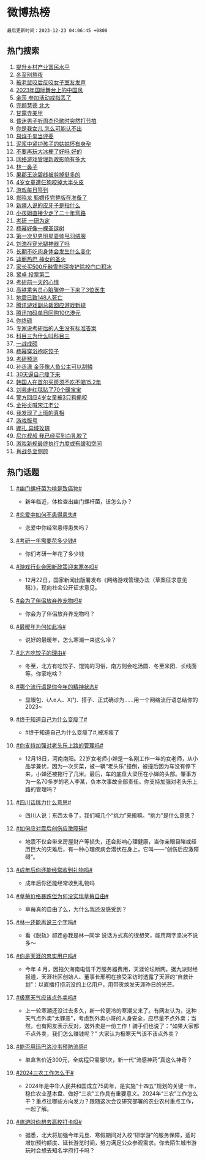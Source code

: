 # 微博热榜

`最后更新时间：2023-12-23 04:06:45 +0800`

## 热门搜索

1. [提升乡村产业富民水平](https://m.weibo.cn/search?containerid=100103type%3D1%26t%3D10%26q%3D%23%E6%8F%90%E5%8D%87%E4%B9%A1%E6%9D%91%E4%BA%A7%E4%B8%9A%E5%AF%8C%E6%B0%91%E6%B0%B4%E5%B9%B3%23&stream_entry_id=51&isnewpage=1&extparam=seat%3D1%26cate%3D10103%26stream_entry_id%3D51%26pos%3D0%26filter_type%3Drealtimehot%26c_type%3D51%26q%3D%2523%25E6%258F%2590%25E5%258D%2587%25E4%25B9%25A1%25E6%259D%2591%25E4%25BA%25A7%25E4%25B8%259A%25E5%25AF%258C%25E6%25B0%2591%25E6%25B0%25B4%25E5%25B9%25B3%2523%26dgr%3D0%26display_time%3D1703275604%26pre_seqid%3D170327560425601554411)
1. [冬至别熬夜](https://m.weibo.cn/search?containerid=100103type%3D1%26t%3D10%26q%3D%E5%86%AC%E8%87%B3%E5%88%AB%E7%86%AC%E5%A4%9C&stream_entry_id=31&isnewpage=1&extparam=seat%3D1%26band_rank%3D1%26flag%3D16%26filter_type%3Drealtimehot%26stream_entry_id%3D31%26c_type%3D31%26dgr%3D0%26cate%3D5001%26lcate%3D5001%26q%3D%25E5%2586%25AC%25E8%2587%25B3%25E5%2588%25AB%25E7%2586%25AC%25E5%25A4%259C%26realpos%3D1%26pos%3D0%26display_time%3D1703275604%26pre_seqid%3D170327560425601554411)
1. [被老鼠咬后反咬女子室友发声](https://m.weibo.cn/search?containerid=100103type%3D1%26t%3D10%26q%3D%23%E8%A2%AB%E8%80%81%E9%BC%A0%E5%92%AC%E5%90%8E%E5%8F%8D%E5%92%AC%E5%A5%B3%E5%AD%90%E5%AE%A4%E5%8F%8B%E5%8F%91%E5%A3%B0%23&stream_entry_id=31&isnewpage=1&extparam=seat%3D1%26band_rank%3D2%26flag%3D2%26filter_type%3Drealtimehot%26stream_entry_id%3D31%26c_type%3D31%26dgr%3D0%26cate%3D5001%26lcate%3D5001%26q%3D%2523%25E8%25A2%25AB%25E8%2580%2581%25E9%25BC%25A0%25E5%2592%25AC%25E5%2590%258E%25E5%258F%258D%25E5%2592%25AC%25E5%25A5%25B3%25E5%25AD%2590%25E5%25AE%25A4%25E5%258F%258B%25E5%258F%2591%25E5%25A3%25B0%2523%26realpos%3D2%26pos%3D1%26display_time%3D1703275604%26pre_seqid%3D170327560425601554411)
1. [2023年国际舞台上的中国风](https://m.weibo.cn/search?containerid=100103type%3D1%26t%3D10%26q%3D%232023%E5%B9%B4%E5%9B%BD%E9%99%85%E8%88%9E%E5%8F%B0%E4%B8%8A%E7%9A%84%E4%B8%AD%E5%9B%BD%E9%A3%8E%23&stream_entry_id=31&isnewpage=1&extparam=seat%3D1%26band_rank%3D3%26flag%3D0%26filter_type%3Drealtimehot%26stream_entry_id%3D31%26c_type%3D31%26dgr%3D0%26cate%3D5001%26lcate%3D5001%26q%3D%25232023%25E5%25B9%25B4%25E5%259B%25BD%25E9%2599%2585%25E8%2588%259E%25E5%258F%25B0%25E4%25B8%258A%25E7%259A%2584%25E4%25B8%25AD%25E5%259B%25BD%25E9%25A3%258E%2523%26realpos%3D3%26pos%3D2%26display_time%3D1703275604%26pre_seqid%3D170327560425601554411)
1. [金莎 参加活动戒指丢了](https://m.weibo.cn/search?containerid=100103type%3D1%26t%3D10%26q%3D%E9%87%91%E8%8E%8E+%E5%8F%82%E5%8A%A0%E6%B4%BB%E5%8A%A8%E6%88%92%E6%8C%87%E4%B8%A2%E4%BA%86&stream_entry_id=31&isnewpage=1&extparam=seat%3D1%26band_rank%3D4%26flag%3D2%26filter_type%3Drealtimehot%26stream_entry_id%3D31%26c_type%3D31%26dgr%3D0%26cate%3D5001%26lcate%3D5001%26q%3D%25E9%2587%2591%25E8%258E%258E%2520%25E5%258F%2582%25E5%258A%25A0%25E6%25B4%25BB%25E5%258A%25A8%25E6%2588%2592%25E6%258C%2587%25E4%25B8%25A2%25E4%25BA%2586%26realpos%3D4%26pos%3D3%26display_time%3D1703275604%26pre_seqid%3D170327560425601554411)
1. [完颜慧德 北大](https://m.weibo.cn/search?containerid=100103type%3D1%26t%3D10%26q%3D%E5%AE%8C%E9%A2%9C%E6%85%A7%E5%BE%B7+%E5%8C%97%E5%A4%A7&stream_entry_id=31&isnewpage=1&extparam=seat%3D1%26band_rank%3D5%26flag%3D2%26filter_type%3Drealtimehot%26stream_entry_id%3D31%26c_type%3D31%26dgr%3D0%26cate%3D5001%26lcate%3D5001%26q%3D%25E5%25AE%258C%25E9%25A2%259C%25E6%2585%25A7%25E5%25BE%25B7%2520%25E5%258C%2597%25E5%25A4%25A7%26realpos%3D5%26pos%3D4%26display_time%3D1703275604%26pre_seqid%3D170327560425601554411)
1. [甘露寺美甲](https://m.weibo.cn/search?containerid=100103type%3D1%26t%3D10%26q%3D%E7%94%98%E9%9C%B2%E5%AF%BA%E7%BE%8E%E7%94%B2&stream_entry_id=31&isnewpage=1&extparam=seat%3D1%26band_rank%3D6%26flag%3D2%26filter_type%3Drealtimehot%26stream_entry_id%3D31%26c_type%3D31%26dgr%3D0%26cate%3D5001%26lcate%3D5001%26q%3D%25E7%2594%2598%25E9%259C%25B2%25E5%25AF%25BA%25E7%25BE%258E%25E7%2594%25B2%26realpos%3D6%26pos%3D5%26display_time%3D1703275604%26pre_seqid%3D170327560425601554411)
1. [昏迷男子听周杰伦歌时突然打节拍](https://m.weibo.cn/search?containerid=100103type%3D1%26t%3D10%26q%3D%23%E6%98%8F%E8%BF%B7%E7%94%B7%E5%AD%90%E5%90%AC%E5%91%A8%E6%9D%B0%E4%BC%A6%E6%AD%8C%E6%97%B6%E7%AA%81%E7%84%B6%E6%89%93%E8%8A%82%E6%8B%8D%23&stream_entry_id=31&isnewpage=1&extparam=seat%3D1%26band_rank%3D7%26flag%3D32768%26filter_type%3Drealtimehot%26stream_entry_id%3D31%26c_type%3D31%26dgr%3D0%26cate%3D5001%26lcate%3D5001%26q%3D%2523%25E6%2598%258F%25E8%25BF%25B7%25E7%2594%25B7%25E5%25AD%2590%25E5%2590%25AC%25E5%2591%25A8%25E6%259D%25B0%25E4%25BC%25A6%25E6%25AD%258C%25E6%2597%25B6%25E7%25AA%2581%25E7%2584%25B6%25E6%2589%2593%25E8%258A%2582%25E6%258B%258D%2523%26realpos%3D7%26pos%3D6%26display_time%3D1703275604%26pre_seqid%3D170327560425601554411)
1. [你是我女儿 怎么可能认不出](https://m.weibo.cn/search?containerid=100103type%3D1%26t%3D10%26q%3D%E4%BD%A0%E6%98%AF%E6%88%91%E5%A5%B3%E5%84%BF+%E6%80%8E%E4%B9%88%E5%8F%AF%E8%83%BD%E8%AE%A4%E4%B8%8D%E5%87%BA&stream_entry_id=31&isnewpage=1&extparam=seat%3D1%26band_rank%3D8%26flag%3D2%26filter_type%3Drealtimehot%26stream_entry_id%3D31%26c_type%3D31%26dgr%3D0%26cate%3D5001%26lcate%3D5001%26q%3D%25E4%25BD%25A0%25E6%2598%25AF%25E6%2588%2591%25E5%25A5%25B3%25E5%2584%25BF%2520%25E6%2580%258E%25E4%25B9%2588%25E5%258F%25AF%25E8%2583%25BD%25E8%25AE%25A4%25E4%25B8%258D%25E5%2587%25BA%26realpos%3D8%26pos%3D7%26display_time%3D1703275604%26pre_seqid%3D170327560425601554411)
1. [易烊千玺当评委](https://m.weibo.cn/search?containerid=100103type%3D1%26t%3D10%26q%3D%E6%98%93%E7%83%8A%E5%8D%83%E7%8E%BA%E5%BD%93%E8%AF%84%E5%A7%94&stream_entry_id=31&isnewpage=1&extparam=seat%3D1%26band_rank%3D9%26flag%3D16%26filter_type%3Drealtimehot%26stream_entry_id%3D31%26c_type%3D31%26dgr%3D0%26cate%3D5001%26lcate%3D5001%26q%3D%25E6%2598%2593%25E7%2583%258A%25E5%258D%2583%25E7%258E%25BA%25E5%25BD%2593%25E8%25AF%2584%25E5%25A7%2594%26realpos%3D9%26pos%3D8%26display_time%3D1703275604%26pre_seqid%3D170327560425601554411)
1. [泥浆中紧护孩子的姑姑怀有身孕](https://m.weibo.cn/search?containerid=100103type%3D1%26t%3D10%26q%3D%23%E6%B3%A5%E6%B5%86%E4%B8%AD%E7%B4%A7%E6%8A%A4%E5%AD%A9%E5%AD%90%E7%9A%84%E5%A7%91%E5%A7%91%E6%80%80%E6%9C%89%E8%BA%AB%E5%AD%95%23&stream_entry_id=31&isnewpage=1&extparam=seat%3D1%26band_rank%3D10%26flag%3D0%26filter_type%3Drealtimehot%26stream_entry_id%3D31%26c_type%3D31%26dgr%3D0%26cate%3D5001%26lcate%3D5001%26q%3D%2523%25E6%25B3%25A5%25E6%25B5%2586%25E4%25B8%25AD%25E7%25B4%25A7%25E6%258A%25A4%25E5%25AD%25A9%25E5%25AD%2590%25E7%259A%2584%25E5%25A7%2591%25E5%25A7%2591%25E6%2580%2580%25E6%259C%2589%25E8%25BA%25AB%25E5%25AD%2595%2523%26realpos%3D10%26pos%3D9%26display_time%3D1703275604%26pre_seqid%3D170327560425601554411)
1. [不要再玩大冰梗了好吗 好的](https://m.weibo.cn/search?containerid=100103type%3D1%26t%3D10%26q%3D%E4%B8%8D%E8%A6%81%E5%86%8D%E7%8E%A9%E5%A4%A7%E5%86%B0%E6%A2%97%E4%BA%86%E5%A5%BD%E5%90%97+%E5%A5%BD%E7%9A%84&stream_entry_id=31&isnewpage=1&extparam=seat%3D1%26band_rank%3D11%26flag%3D2%26filter_type%3Drealtimehot%26stream_entry_id%3D31%26c_type%3D31%26dgr%3D0%26cate%3D5001%26lcate%3D5001%26q%3D%25E4%25B8%258D%25E8%25A6%2581%25E5%2586%258D%25E7%258E%25A9%25E5%25A4%25A7%25E5%2586%25B0%25E6%25A2%2597%25E4%25BA%2586%25E5%25A5%25BD%25E5%2590%2597%2520%25E5%25A5%25BD%25E7%259A%2584%26realpos%3D11%26pos%3D10%26display_time%3D1703275604%26pre_seqid%3D170327560425601554411)
1. [网络游戏管理新政影响有多大](https://m.weibo.cn/search?containerid=100103type%3D1%26t%3D10%26q%3D%23%E7%BD%91%E7%BB%9C%E6%B8%B8%E6%88%8F%E7%AE%A1%E7%90%86%E6%96%B0%E6%94%BF%E5%BD%B1%E5%93%8D%E6%9C%89%E5%A4%9A%E5%A4%A7%23&stream_entry_id=31&isnewpage=1&extparam=seat%3D1%26band_rank%3D12%26flag%3D0%26filter_type%3Drealtimehot%26stream_entry_id%3D31%26c_type%3D31%26dgr%3D0%26cate%3D5001%26lcate%3D5001%26q%3D%2523%25E7%25BD%2591%25E7%25BB%259C%25E6%25B8%25B8%25E6%2588%258F%25E7%25AE%25A1%25E7%2590%2586%25E6%2596%25B0%25E6%2594%25BF%25E5%25BD%25B1%25E5%2593%258D%25E6%259C%2589%25E5%25A4%259A%25E5%25A4%25A7%2523%26realpos%3D12%26pos%3D11%26display_time%3D1703275604%26pre_seqid%3D170327560425601554411)
1. [林一鼻子](https://m.weibo.cn/search?containerid=100103type%3D1%26t%3D10%26q%3D%E6%9E%97%E4%B8%80%E9%BC%BB%E5%AD%90&stream_entry_id=31&isnewpage=1&extparam=seat%3D1%26band_rank%3D13%26flag%3D2%26filter_type%3Drealtimehot%26stream_entry_id%3D31%26c_type%3D31%26dgr%3D0%26cate%3D5001%26lcate%3D5001%26q%3D%25E6%259E%2597%25E4%25B8%2580%25E9%25BC%25BB%25E5%25AD%2590%26realpos%3D13%26pos%3D12%26display_time%3D1703275604%26pre_seqid%3D170327560425601554411)
1. [果郡王浣碧线被剪掉挺多的](https://m.weibo.cn/search?containerid=100103type%3D1%26t%3D10%26q%3D%E6%9E%9C%E9%83%A1%E7%8E%8B%E6%B5%A3%E7%A2%A7%E7%BA%BF%E8%A2%AB%E5%89%AA%E6%8E%89%E6%8C%BA%E5%A4%9A%E7%9A%84&stream_entry_id=31&isnewpage=1&extparam=seat%3D1%26band_rank%3D14%26flag%3D2%26filter_type%3Drealtimehot%26stream_entry_id%3D31%26c_type%3D31%26dgr%3D0%26cate%3D5001%26lcate%3D5001%26q%3D%25E6%259E%259C%25E9%2583%25A1%25E7%258E%258B%25E6%25B5%25A3%25E7%25A2%25A7%25E7%25BA%25BF%25E8%25A2%25AB%25E5%2589%25AA%25E6%258E%2589%25E6%258C%25BA%25E5%25A4%259A%25E7%259A%2584%26realpos%3D14%26pos%3D13%26display_time%3D1703275604%26pre_seqid%3D170327560425601554411)
1. [4岁女童遭仨狗咬掉大半头皮](https://m.weibo.cn/search?containerid=100103type%3D1%26t%3D10%26q%3D%234%E5%B2%81%E5%A5%B3%E7%AB%A5%E9%81%AD%E4%BB%A8%E7%8B%97%E5%92%AC%E6%8E%89%E5%A4%A7%E5%8D%8A%E5%A4%B4%E7%9A%AE%23&stream_entry_id=31&isnewpage=1&extparam=seat%3D1%26band_rank%3D15%26flag%3D0%26filter_type%3Drealtimehot%26stream_entry_id%3D31%26c_type%3D31%26dgr%3D0%26cate%3D5001%26lcate%3D5001%26q%3D%25234%25E5%25B2%2581%25E5%25A5%25B3%25E7%25AB%25A5%25E9%2581%25AD%25E4%25BB%25A8%25E7%258B%2597%25E5%2592%25AC%25E6%258E%2589%25E5%25A4%25A7%25E5%258D%258A%25E5%25A4%25B4%25E7%259A%25AE%2523%26realpos%3D15%26pos%3D14%26display_time%3D1703275604%26pre_seqid%3D170327560425601554411)
1. [游戏每日签到](https://m.weibo.cn/search?containerid=100103type%3D1%26t%3D10%26q%3D%E6%B8%B8%E6%88%8F%E6%AF%8F%E6%97%A5%E7%AD%BE%E5%88%B0&stream_entry_id=31&isnewpage=1&extparam=seat%3D1%26band_rank%3D16%26flag%3D1%26filter_type%3Drealtimehot%26stream_entry_id%3D31%26c_type%3D31%26dgr%3D0%26cate%3D5001%26lcate%3D5001%26q%3D%25E6%25B8%25B8%25E6%2588%258F%25E6%25AF%258F%25E6%2597%25A5%25E7%25AD%25BE%25E5%2588%25B0%26realpos%3D16%26pos%3D15%26display_time%3D1703275604%26pre_seqid%3D170327560425601554411)
1. [郑晓龙 甄嬛传完整版在准备了](https://m.weibo.cn/search?containerid=100103type%3D1%26t%3D10%26q%3D%E9%83%91%E6%99%93%E9%BE%99+%E7%94%84%E5%AC%9B%E4%BC%A0%E5%AE%8C%E6%95%B4%E7%89%88%E5%9C%A8%E5%87%86%E5%A4%87%E4%BA%86&stream_entry_id=31&isnewpage=1&extparam=seat%3D1%26band_rank%3D17%26flag%3D0%26filter_type%3Drealtimehot%26stream_entry_id%3D31%26c_type%3D31%26dgr%3D0%26cate%3D5001%26lcate%3D5001%26q%3D%25E9%2583%2591%25E6%2599%2593%25E9%25BE%2599%2520%25E7%2594%2584%25E5%25AC%259B%25E4%25BC%25A0%25E5%25AE%258C%25E6%2595%25B4%25E7%2589%2588%25E5%259C%25A8%25E5%2587%2586%25E5%25A4%2587%25E4%25BA%2586%26realpos%3D17%26pos%3D16%26display_time%3D1703275604%26pre_seqid%3D170327560425601554411)
1. [新疆人说的皮牙子是指什么](https://m.weibo.cn/search?containerid=100103type%3D1%26t%3D10%26q%3D%23%E6%96%B0%E7%96%86%E4%BA%BA%E8%AF%B4%E7%9A%84%E7%9A%AE%E7%89%99%E5%AD%90%E6%98%AF%E6%8C%87%E4%BB%80%E4%B9%88%23&stream_entry_id=31&isnewpage=1&extparam=seat%3D1%26band_rank%3D18%26flag%3D2%26filter_type%3Drealtimehot%26stream_entry_id%3D31%26c_type%3D31%26dgr%3D0%26cate%3D5001%26lcate%3D5001%26q%3D%2523%25E6%2596%25B0%25E7%2596%2586%25E4%25BA%25BA%25E8%25AF%25B4%25E7%259A%2584%25E7%259A%25AE%25E7%2589%2599%25E5%25AD%2590%25E6%2598%25AF%25E6%258C%2587%25E4%25BB%2580%25E4%25B9%2588%2523%26realpos%3D18%26pos%3D17%26display_time%3D1703275604%26pre_seqid%3D170327560425601554411)
1. [小孩姐直接少走了二十年弯路](https://m.weibo.cn/search?containerid=100103type%3D1%26t%3D10%26q%3D%E5%B0%8F%E5%AD%A9%E5%A7%90%E7%9B%B4%E6%8E%A5%E5%B0%91%E8%B5%B0%E4%BA%86%E4%BA%8C%E5%8D%81%E5%B9%B4%E5%BC%AF%E8%B7%AF&stream_entry_id=31&isnewpage=1&extparam=seat%3D1%26band_rank%3D19%26flag%3D2%26filter_type%3Drealtimehot%26stream_entry_id%3D31%26c_type%3D31%26dgr%3D0%26cate%3D5001%26lcate%3D5001%26q%3D%25E5%25B0%258F%25E5%25AD%25A9%25E5%25A7%2590%25E7%259B%25B4%25E6%258E%25A5%25E5%25B0%2591%25E8%25B5%25B0%25E4%25BA%2586%25E4%25BA%258C%25E5%258D%2581%25E5%25B9%25B4%25E5%25BC%25AF%25E8%25B7%25AF%26realpos%3D19%26pos%3D18%26display_time%3D1703275604%26pre_seqid%3D170327560425601554411)
1. [考研 一研为定](https://m.weibo.cn/search?containerid=100103type%3D1%26t%3D10%26q%3D%E8%80%83%E7%A0%94+%E4%B8%80%E7%A0%94%E4%B8%BA%E5%AE%9A&stream_entry_id=31&isnewpage=1&extparam=seat%3D1%26band_rank%3D20%26flag%3D0%26filter_type%3Drealtimehot%26stream_entry_id%3D31%26c_type%3D31%26dgr%3D0%26cate%3D5001%26lcate%3D5001%26q%3D%25E8%2580%2583%25E7%25A0%2594%2520%25E4%25B8%2580%25E7%25A0%2594%25E4%25B8%25BA%25E5%25AE%259A%26realpos%3D20%26pos%3D19%26display_time%3D1703275604%26pre_seqid%3D170327560425601554411)
1. [杨幂好像一棵圣诞树](https://m.weibo.cn/search?containerid=100103type%3D1%26t%3D10%26q%3D%E6%9D%A8%E5%B9%82%E5%A5%BD%E5%83%8F%E4%B8%80%E6%A3%B5%E5%9C%A3%E8%AF%9E%E6%A0%91&stream_entry_id=31&isnewpage=1&extparam=seat%3D1%26band_rank%3D21%26flag%3D2%26filter_type%3Drealtimehot%26stream_entry_id%3D31%26c_type%3D31%26dgr%3D0%26cate%3D5001%26lcate%3D5001%26q%3D%25E6%259D%25A8%25E5%25B9%2582%25E5%25A5%25BD%25E5%2583%258F%25E4%25B8%2580%25E6%25A3%25B5%25E5%259C%25A3%25E8%25AF%259E%25E6%25A0%2591%26realpos%3D21%26pos%3D20%26display_time%3D1703275604%26pre_seqid%3D170327560425601554411)
1. [第一次见男明星耍帅甩羽绒服](https://m.weibo.cn/search?containerid=100103type%3D1%26t%3D10%26q%3D%E7%AC%AC%E4%B8%80%E6%AC%A1%E8%A7%81%E7%94%B7%E6%98%8E%E6%98%9F%E8%80%8D%E5%B8%85%E7%94%A9%E7%BE%BD%E7%BB%92%E6%9C%8D&stream_entry_id=31&isnewpage=1&extparam=seat%3D1%26band_rank%3D22%26flag%3D2%26filter_type%3Drealtimehot%26stream_entry_id%3D31%26c_type%3D31%26dgr%3D0%26cate%3D5001%26lcate%3D5001%26q%3D%25E7%25AC%25AC%25E4%25B8%2580%25E6%25AC%25A1%25E8%25A7%2581%25E7%2594%25B7%25E6%2598%258E%25E6%2598%259F%25E8%2580%258D%25E5%25B8%2585%25E7%2594%25A9%25E7%25BE%25BD%25E7%25BB%2592%25E6%259C%258D%26realpos%3D22%26pos%3D21%26display_time%3D1703275604%26pre_seqid%3D170327560425601554411)
1. [刘浩存穿光腿神器了吗](https://m.weibo.cn/search?containerid=100103type%3D1%26t%3D10%26q%3D%E5%88%98%E6%B5%A9%E5%AD%98%E7%A9%BF%E5%85%89%E8%85%BF%E7%A5%9E%E5%99%A8%E4%BA%86%E5%90%97&stream_entry_id=31&isnewpage=1&extparam=seat%3D1%26band_rank%3D23%26flag%3D2%26filter_type%3Drealtimehot%26stream_entry_id%3D31%26c_type%3D31%26dgr%3D0%26cate%3D5001%26lcate%3D5001%26q%3D%25E5%2588%2598%25E6%25B5%25A9%25E5%25AD%2598%25E7%25A9%25BF%25E5%2585%2589%25E8%2585%25BF%25E7%25A5%259E%25E5%2599%25A8%25E4%25BA%2586%25E5%2590%2597%26realpos%3D23%26pos%3D22%26display_time%3D1703275604%26pre_seqid%3D170327560425601554411)
1. [长期不吃肉身体会发生什么变化](https://m.weibo.cn/search?containerid=100103type%3D1%26t%3D10%26q%3D%23%E9%95%BF%E6%9C%9F%E4%B8%8D%E5%90%83%E8%82%89%E8%BA%AB%E4%BD%93%E4%BC%9A%E5%8F%91%E7%94%9F%E4%BB%80%E4%B9%88%E5%8F%98%E5%8C%96%23&stream_entry_id=31&isnewpage=1&extparam=seat%3D1%26band_rank%3D24%26flag%3D0%26filter_type%3Drealtimehot%26stream_entry_id%3D31%26c_type%3D31%26dgr%3D0%26cate%3D5001%26lcate%3D5001%26q%3D%2523%25E9%2595%25BF%25E6%259C%259F%25E4%25B8%258D%25E5%2590%2583%25E8%2582%2589%25E8%25BA%25AB%25E4%25BD%2593%25E4%25BC%259A%25E5%258F%2591%25E7%2594%259F%25E4%25BB%2580%25E4%25B9%2588%25E5%258F%2598%25E5%258C%2596%2523%26realpos%3D24%26pos%3D23%26display_time%3D1703275604%26pre_seqid%3D170327560425601554411)
1. [迪丽热巴 神女的圣火](https://m.weibo.cn/search?containerid=100103type%3D1%26t%3D10%26q%3D%E8%BF%AA%E4%B8%BD%E7%83%AD%E5%B7%B4+%E7%A5%9E%E5%A5%B3%E7%9A%84%E5%9C%A3%E7%81%AB&stream_entry_id=31&isnewpage=1&extparam=seat%3D1%26band_rank%3D25%26flag%3D0%26filter_type%3Drealtimehot%26stream_entry_id%3D31%26c_type%3D31%26dgr%3D0%26cate%3D5001%26lcate%3D5001%26q%3D%25E8%25BF%25AA%25E4%25B8%25BD%25E7%2583%25AD%25E5%25B7%25B4%2520%25E7%25A5%259E%25E5%25A5%25B3%25E7%259A%2584%25E5%259C%25A3%25E7%2581%25AB%26realpos%3D25%26pos%3D24%26display_time%3D1703275604%26pre_seqid%3D170327560425601554411)
1. [家长买500斤融雪剂深夜铲除校门口积冰](https://m.weibo.cn/search?containerid=100103type%3D1%26t%3D10%26q%3D%23%E5%AE%B6%E9%95%BF%E4%B9%B0500%E6%96%A4%E8%9E%8D%E9%9B%AA%E5%89%82%E6%B7%B1%E5%A4%9C%E9%93%B2%E9%99%A4%E6%A0%A1%E9%97%A8%E5%8F%A3%E7%A7%AF%E5%86%B0%23&stream_entry_id=31&isnewpage=1&extparam=seat%3D1%26band_rank%3D26%26flag%3D32768%26filter_type%3Drealtimehot%26stream_entry_id%3D31%26c_type%3D31%26dgr%3D0%26cate%3D5001%26lcate%3D5001%26q%3D%2523%25E5%25AE%25B6%25E9%2595%25BF%25E4%25B9%25B0500%25E6%2596%25A4%25E8%259E%258D%25E9%259B%25AA%25E5%2589%2582%25E6%25B7%25B1%25E5%25A4%259C%25E9%2593%25B2%25E9%2599%25A4%25E6%25A0%25A1%25E9%2597%25A8%25E5%258F%25A3%25E7%25A7%25AF%25E5%2586%25B0%2523%26realpos%3D26%26pos%3D25%26display_time%3D1703275604%26pre_seqid%3D170327560425601554411)
1. [鹭卓 投票第二](https://m.weibo.cn/search?containerid=100103type%3D1%26t%3D10%26q%3D%E9%B9%AD%E5%8D%93+%E6%8A%95%E7%A5%A8%E7%AC%AC%E4%BA%8C&stream_entry_id=31&isnewpage=1&extparam=seat%3D1%26band_rank%3D27%26flag%3D0%26filter_type%3Drealtimehot%26stream_entry_id%3D31%26c_type%3D31%26dgr%3D0%26cate%3D5001%26lcate%3D5001%26q%3D%25E9%25B9%25AD%25E5%258D%2593%2520%25E6%258A%2595%25E7%25A5%25A8%25E7%25AC%25AC%25E4%25BA%258C%26realpos%3D27%26pos%3D26%26display_time%3D1703275604%26pre_seqid%3D170327560425601554411)
1. [考研前一天的心情](https://m.weibo.cn/search?containerid=100103type%3D1%26t%3D10%26q%3D%23%E8%80%83%E7%A0%94%E5%89%8D%E4%B8%80%E5%A4%A9%E7%9A%84%E5%BF%83%E6%83%85%23&stream_entry_id=31&isnewpage=1&extparam=seat%3D1%26band_rank%3D28%26flag%3D0%26filter_type%3Drealtimehot%26stream_entry_id%3D31%26c_type%3D31%26dgr%3D0%26cate%3D5001%26lcate%3D5001%26q%3D%2523%25E8%2580%2583%25E7%25A0%2594%25E5%2589%258D%25E4%25B8%2580%25E5%25A4%25A9%25E7%259A%2584%25E5%25BF%2583%25E6%2583%2585%2523%26realpos%3D28%26pos%3D27%26display_time%3D1703275604%26pre_seqid%3D170327560425601554411)
1. [高铁乘务员心脏骤停一下来了3位医生](https://m.weibo.cn/search?containerid=100103type%3D1%26t%3D10%26q%3D%23%E9%AB%98%E9%93%81%E4%B9%98%E5%8A%A1%E5%91%98%E5%BF%83%E8%84%8F%E9%AA%A4%E5%81%9C%E4%B8%80%E4%B8%8B%E6%9D%A5%E4%BA%863%E4%BD%8D%E5%8C%BB%E7%94%9F%23&stream_entry_id=31&isnewpage=1&extparam=seat%3D1%26band_rank%3D29%26flag%3D32768%26filter_type%3Drealtimehot%26stream_entry_id%3D31%26c_type%3D31%26dgr%3D0%26cate%3D5001%26lcate%3D5001%26q%3D%2523%25E9%25AB%2598%25E9%2593%2581%25E4%25B9%2598%25E5%258A%25A1%25E5%2591%2598%25E5%25BF%2583%25E8%2584%258F%25E9%25AA%25A4%25E5%2581%259C%25E4%25B8%2580%25E4%25B8%258B%25E6%259D%25A5%25E4%25BA%25863%25E4%25BD%258D%25E5%258C%25BB%25E7%2594%259F%2523%26realpos%3D29%26pos%3D28%26display_time%3D1703275604%26pre_seqid%3D170327560425601554411)
1. [地震已致148人死亡](https://m.weibo.cn/search?containerid=100103type%3D1%26t%3D10%26q%3D%23%E5%9C%B0%E9%9C%87%E5%B7%B2%E8%87%B4148%E4%BA%BA%E6%AD%BB%E4%BA%A1%23&stream_entry_id=31&isnewpage=1&extparam=seat%3D1%26band_rank%3D30%26flag%3D0%26filter_type%3Drealtimehot%26stream_entry_id%3D31%26c_type%3D31%26dgr%3D0%26cate%3D5001%26lcate%3D5001%26q%3D%2523%25E5%259C%25B0%25E9%259C%2587%25E5%25B7%25B2%25E8%2587%25B4148%25E4%25BA%25BA%25E6%25AD%25BB%25E4%25BA%25A1%2523%26realpos%3D30%26pos%3D29%26display_time%3D1703275604%26pre_seqid%3D170327560425601554411)
1. [腾讯游戏副总裁回应游戏新规](https://m.weibo.cn/search?containerid=100103type%3D1%26t%3D10%26q%3D%23%E8%85%BE%E8%AE%AF%E6%B8%B8%E6%88%8F%E5%89%AF%E6%80%BB%E8%A3%81%E5%9B%9E%E5%BA%94%E6%B8%B8%E6%88%8F%E6%96%B0%E8%A7%84%23&stream_entry_id=31&isnewpage=1&extparam=seat%3D1%26band_rank%3D31%26flag%3D0%26filter_type%3Drealtimehot%26stream_entry_id%3D31%26c_type%3D31%26dgr%3D0%26cate%3D5001%26lcate%3D5001%26q%3D%2523%25E8%2585%25BE%25E8%25AE%25AF%25E6%25B8%25B8%25E6%2588%258F%25E5%2589%25AF%25E6%2580%25BB%25E8%25A3%2581%25E5%259B%259E%25E5%25BA%2594%25E6%25B8%25B8%25E6%2588%258F%25E6%2596%25B0%25E8%25A7%2584%2523%26realpos%3D31%26pos%3D30%26display_time%3D1703275604%26pre_seqid%3D170327560425601554411)
1. [腾讯加码单日回购10亿港元](https://m.weibo.cn/search?containerid=100103type%3D1%26t%3D10%26q%3D%23%E8%85%BE%E8%AE%AF%E5%8A%A0%E7%A0%81%E5%8D%95%E6%97%A5%E5%9B%9E%E8%B4%AD10%E4%BA%BF%E6%B8%AF%E5%85%83%23&stream_entry_id=31&isnewpage=1&extparam=seat%3D1%26band_rank%3D32%26flag%3D0%26filter_type%3Drealtimehot%26stream_entry_id%3D31%26c_type%3D31%26dgr%3D0%26cate%3D5001%26lcate%3D5001%26q%3D%2523%25E8%2585%25BE%25E8%25AE%25AF%25E5%258A%25A0%25E7%25A0%2581%25E5%258D%2595%25E6%2597%25A5%25E5%259B%259E%25E8%25B4%25AD10%25E4%25BA%25BF%25E6%25B8%25AF%25E5%2585%2583%2523%26realpos%3D32%26pos%3D31%26display_time%3D1703275604%26pre_seqid%3D170327560425601554411)
1. [你终硕](https://m.weibo.cn/search?containerid=100103type%3D1%26t%3D10%26q%3D%E4%BD%A0%E7%BB%88%E7%A1%95&stream_entry_id=31&isnewpage=1&extparam=seat%3D1%26band_rank%3D33%26flag%3D0%26filter_type%3Drealtimehot%26stream_entry_id%3D31%26c_type%3D31%26dgr%3D0%26cate%3D5001%26lcate%3D5001%26q%3D%25E4%25BD%25A0%25E7%25BB%2588%25E7%25A1%2595%26realpos%3D33%26pos%3D32%26display_time%3D1703275604%26pre_seqid%3D170327560425601554411)
1. [专家说考研后的人生没有标准答案](https://m.weibo.cn/search?containerid=100103type%3D1%26t%3D10%26q%3D%23%E4%B8%93%E5%AE%B6%E8%AF%B4%E8%80%83%E7%A0%94%E5%90%8E%E7%9A%84%E4%BA%BA%E7%94%9F%E6%B2%A1%E6%9C%89%E6%A0%87%E5%87%86%E7%AD%94%E6%A1%88%23&stream_entry_id=31&isnewpage=1&extparam=seat%3D1%26band_rank%3D34%26flag%3D0%26filter_type%3Drealtimehot%26stream_entry_id%3D31%26c_type%3D31%26dgr%3D0%26cate%3D5001%26lcate%3D5001%26q%3D%2523%25E4%25B8%2593%25E5%25AE%25B6%25E8%25AF%25B4%25E8%2580%2583%25E7%25A0%2594%25E5%2590%258E%25E7%259A%2584%25E4%25BA%25BA%25E7%2594%259F%25E6%25B2%25A1%25E6%259C%2589%25E6%25A0%2587%25E5%2587%2586%25E7%25AD%2594%25E6%25A1%2588%2523%26realpos%3D34%26pos%3D33%26display_time%3D1703275604%26pre_seqid%3D170327560425601554411)
1. [科目三为什么叫科目三](https://m.weibo.cn/search?containerid=100103type%3D1%26t%3D10%26q%3D%E7%A7%91%E7%9B%AE%E4%B8%89%E4%B8%BA%E4%BB%80%E4%B9%88%E5%8F%AB%E7%A7%91%E7%9B%AE%E4%B8%89&stream_entry_id=31&isnewpage=1&extparam=seat%3D1%26band_rank%3D35%26flag%3D0%26filter_type%3Drealtimehot%26stream_entry_id%3D31%26c_type%3D31%26dgr%3D0%26cate%3D5001%26lcate%3D5001%26q%3D%25E7%25A7%2591%25E7%259B%25AE%25E4%25B8%2589%25E4%25B8%25BA%25E4%25BB%2580%25E4%25B9%2588%25E5%258F%25AB%25E7%25A7%2591%25E7%259B%25AE%25E4%25B8%2589%26realpos%3D35%26pos%3D34%26display_time%3D1703275604%26pre_seqid%3D170327560425601554411)
1. [一战成硕](https://m.weibo.cn/search?containerid=100103type%3D1%26t%3D10%26q%3D%E4%B8%80%E6%88%98%E6%88%90%E7%A1%95&stream_entry_id=31&isnewpage=1&extparam=seat%3D1%26band_rank%3D36%26flag%3D0%26filter_type%3Drealtimehot%26stream_entry_id%3D31%26c_type%3D31%26dgr%3D0%26cate%3D5001%26lcate%3D5001%26q%3D%25E4%25B8%2580%25E6%2588%2598%25E6%2588%2590%25E7%25A1%2595%26realpos%3D36%26pos%3D35%26display_time%3D1703275604%26pre_seqid%3D170327560425601554411)
1. [杨幂穿浴袍吃饺子](https://m.weibo.cn/search?containerid=100103type%3D1%26t%3D10%26q%3D%23%E6%9D%A8%E5%B9%82%E7%A9%BF%E6%B5%B4%E8%A2%8D%E5%90%83%E9%A5%BA%E5%AD%90%23&stream_entry_id=31&isnewpage=1&extparam=seat%3D1%26band_rank%3D37%26flag%3D0%26filter_type%3Drealtimehot%26stream_entry_id%3D31%26c_type%3D31%26dgr%3D0%26cate%3D5001%26lcate%3D5001%26q%3D%2523%25E6%259D%25A8%25E5%25B9%2582%25E7%25A9%25BF%25E6%25B5%25B4%25E8%25A2%258D%25E5%2590%2583%25E9%25A5%25BA%25E5%25AD%2590%2523%26realpos%3D37%26pos%3D36%26display_time%3D1703275604%26pre_seqid%3D170327560425601554411)
1. [考研预测](https://m.weibo.cn/search?containerid=100103type%3D1%26t%3D10%26q%3D%E8%80%83%E7%A0%94%E9%A2%84%E6%B5%8B&stream_entry_id=31&isnewpage=1&extparam=seat%3D1%26band_rank%3D38%26flag%3D0%26filter_type%3Drealtimehot%26stream_entry_id%3D31%26c_type%3D31%26dgr%3D0%26cate%3D5001%26lcate%3D5001%26q%3D%25E8%2580%2583%25E7%25A0%2594%25E9%25A2%2584%25E6%25B5%258B%26realpos%3D38%26pos%3D37%26display_time%3D1703275604%26pre_seqid%3D170327560425601554411)
1. [孙丞潇 金莎像人鱼公主可以刮鳞](https://m.weibo.cn/search?containerid=100103type%3D1%26t%3D10%26q%3D%E5%AD%99%E4%B8%9E%E6%BD%87+%E9%87%91%E8%8E%8E%E5%83%8F%E4%BA%BA%E9%B1%BC%E5%85%AC%E4%B8%BB%E5%8F%AF%E4%BB%A5%E5%88%AE%E9%B3%9E&stream_entry_id=31&isnewpage=1&extparam=seat%3D1%26band_rank%3D39%26flag%3D0%26filter_type%3Drealtimehot%26stream_entry_id%3D31%26c_type%3D31%26dgr%3D0%26cate%3D5001%26lcate%3D5001%26q%3D%25E5%25AD%2599%25E4%25B8%259E%25E6%25BD%2587%2520%25E9%2587%2591%25E8%258E%258E%25E5%2583%258F%25E4%25BA%25BA%25E9%25B1%25BC%25E5%2585%25AC%25E4%25B8%25BB%25E5%258F%25AF%25E4%25BB%25A5%25E5%2588%25AE%25E9%25B3%259E%26realpos%3D39%26pos%3D38%26display_time%3D1703275604%26pre_seqid%3D170327560425601554411)
1. [30天逼自己瘦下来](https://m.weibo.cn/search?containerid=100103type%3D1%26t%3D10%26q%3D30%E5%A4%A9%E9%80%BC%E8%87%AA%E5%B7%B1%E7%98%A6%E4%B8%8B%E6%9D%A5&stream_entry_id=31&isnewpage=1&extparam=seat%3D1%26band_rank%3D40%26flag%3D0%26filter_type%3Drealtimehot%26stream_entry_id%3D31%26c_type%3D31%26dgr%3D0%26cate%3D5001%26lcate%3D5001%26q%3D30%25E5%25A4%25A9%25E9%2580%25BC%25E8%2587%25AA%25E5%25B7%25B1%25E7%2598%25A6%25E4%25B8%258B%25E6%259D%25A5%26realpos%3D40%26pos%3D39%26display_time%3D1703275604%26pre_seqid%3D170327560425601554411)
1. [韩国人在首尔买房须不吃不喝15.2年](https://m.weibo.cn/search?containerid=100103type%3D1%26t%3D10%26q%3D%23%E9%9F%A9%E5%9B%BD%E4%BA%BA%E5%9C%A8%E9%A6%96%E5%B0%94%E4%B9%B0%E6%88%BF%E9%A1%BB%E4%B8%8D%E5%90%83%E4%B8%8D%E5%96%9D15.2%E5%B9%B4%23&stream_entry_id=31&isnewpage=1&extparam=seat%3D1%26band_rank%3D41%26flag%3D0%26filter_type%3Drealtimehot%26stream_entry_id%3D31%26c_type%3D31%26dgr%3D0%26cate%3D5001%26lcate%3D5001%26q%3D%2523%25E9%259F%25A9%25E5%259B%25BD%25E4%25BA%25BA%25E5%259C%25A8%25E9%25A6%2596%25E5%25B0%2594%25E4%25B9%25B0%25E6%2588%25BF%25E9%25A1%25BB%25E4%25B8%258D%25E5%2590%2583%25E4%25B8%258D%25E5%2596%259D15.2%25E5%25B9%25B4%2523%26realpos%3D41%26pos%3D40%26display_time%3D1703275604%26pre_seqid%3D170327560425601554411)
1. [刘芸走红毯贴了70个暖宝宝](https://m.weibo.cn/search?containerid=100103type%3D1%26t%3D10%26q%3D%23%E5%88%98%E8%8A%B8%E8%B5%B0%E7%BA%A2%E6%AF%AF%E8%B4%B4%E4%BA%8670%E4%B8%AA%E6%9A%96%E5%AE%9D%E5%AE%9D%23&stream_entry_id=31&isnewpage=1&extparam=seat%3D1%26band_rank%3D42%26flag%3D0%26filter_type%3Drealtimehot%26stream_entry_id%3D31%26c_type%3D31%26dgr%3D0%26cate%3D5001%26lcate%3D5001%26q%3D%2523%25E5%2588%2598%25E8%258A%25B8%25E8%25B5%25B0%25E7%25BA%25A2%25E6%25AF%25AF%25E8%25B4%25B4%25E4%25BA%258670%25E4%25B8%25AA%25E6%259A%2596%25E5%25AE%259D%25E5%25AE%259D%2523%26realpos%3D42%26pos%3D41%26display_time%3D1703275604%26pre_seqid%3D170327560425601554411)
1. [警方回应4岁女童被3只狗撕咬](https://m.weibo.cn/search?containerid=100103type%3D1%26t%3D10%26q%3D%23%E8%AD%A6%E6%96%B9%E5%9B%9E%E5%BA%944%E5%B2%81%E5%A5%B3%E7%AB%A5%E8%A2%AB3%E5%8F%AA%E7%8B%97%E6%92%95%E5%92%AC%23&stream_entry_id=31&isnewpage=1&extparam=seat%3D1%26band_rank%3D43%26flag%3D0%26filter_type%3Drealtimehot%26stream_entry_id%3D31%26c_type%3D31%26dgr%3D0%26cate%3D5001%26lcate%3D5001%26q%3D%2523%25E8%25AD%25A6%25E6%2596%25B9%25E5%259B%259E%25E5%25BA%25944%25E5%25B2%2581%25E5%25A5%25B3%25E7%25AB%25A5%25E8%25A2%25AB3%25E5%258F%25AA%25E7%258B%2597%25E6%2592%2595%25E5%2592%25AC%2523%26realpos%3D43%26pos%3D42%26display_time%3D1703275604%26pre_seqid%3D170327560425601554411)
1. [金裕贞喊宋江老公](https://m.weibo.cn/search?containerid=100103type%3D1%26t%3D10%26q%3D%E9%87%91%E8%A3%95%E8%B4%9E%E5%96%8A%E5%AE%8B%E6%B1%9F%E8%80%81%E5%85%AC&stream_entry_id=31&isnewpage=1&extparam=seat%3D1%26band_rank%3D44%26flag%3D0%26filter_type%3Drealtimehot%26stream_entry_id%3D31%26c_type%3D31%26dgr%3D0%26cate%3D5001%26lcate%3D5001%26q%3D%25E9%2587%2591%25E8%25A3%2595%25E8%25B4%259E%25E5%2596%258A%25E5%25AE%258B%25E6%25B1%259F%25E8%2580%2581%25E5%2585%25AC%26realpos%3D44%26pos%3D43%26display_time%3D1703275604%26pre_seqid%3D170327560425601554411)
1. [我发现了上班的真相](https://m.weibo.cn/search?containerid=100103type%3D1%26t%3D10%26q%3D%E6%88%91%E5%8F%91%E7%8E%B0%E4%BA%86%E4%B8%8A%E7%8F%AD%E7%9A%84%E7%9C%9F%E7%9B%B8&stream_entry_id=31&isnewpage=1&extparam=seat%3D1%26band_rank%3D45%26flag%3D1%26filter_type%3Drealtimehot%26stream_entry_id%3D31%26c_type%3D31%26dgr%3D0%26cate%3D5001%26lcate%3D5001%26q%3D%25E6%2588%2591%25E5%258F%2591%25E7%258E%25B0%25E4%25BA%2586%25E4%25B8%258A%25E7%258F%25AD%25E7%259A%2584%25E7%259C%259F%25E7%259B%25B8%26realpos%3D45%26pos%3D44%26display_time%3D1703275604%26pre_seqid%3D170327560425601554411)
1. [游戏版号](https://m.weibo.cn/search?containerid=100103type%3D1%26t%3D10%26q%3D%E6%B8%B8%E6%88%8F%E7%89%88%E5%8F%B7&stream_entry_id=31&isnewpage=1&extparam=seat%3D1%26band_rank%3D46%26flag%3D1%26filter_type%3Drealtimehot%26stream_entry_id%3D31%26c_type%3D31%26dgr%3D0%26cate%3D5001%26lcate%3D5001%26q%3D%25E6%25B8%25B8%25E6%2588%258F%25E7%2589%2588%25E5%258F%25B7%26realpos%3D46%26pos%3D45%26display_time%3D1703275604%26pre_seqid%3D170327560425601554411)
1. [娜扎 异域玫瑰](https://m.weibo.cn/search?containerid=100103type%3D1%26t%3D10%26q%3D%E5%A8%9C%E6%89%8E+%E5%BC%82%E5%9F%9F%E7%8E%AB%E7%91%B0&stream_entry_id=31&isnewpage=1&extparam=seat%3D1%26band_rank%3D47%26flag%3D0%26filter_type%3Drealtimehot%26stream_entry_id%3D31%26c_type%3D31%26dgr%3D0%26cate%3D5001%26lcate%3D5001%26q%3D%25E5%25A8%259C%25E6%2589%258E%2520%25E5%25BC%2582%25E5%259F%259F%25E7%258E%25AB%25E7%2591%25B0%26realpos%3D47%26pos%3D46%26display_time%3D1703275604%26pre_seqid%3D170327560425601554411)
1. [尼尔叔叔 我已经买到白乳胶了](https://m.weibo.cn/search?containerid=100103type%3D1%26t%3D10%26q%3D%E5%B0%BC%E5%B0%94%E5%8F%94%E5%8F%94+%E6%88%91%E5%B7%B2%E7%BB%8F%E4%B9%B0%E5%88%B0%E7%99%BD%E4%B9%B3%E8%83%B6%E4%BA%86&stream_entry_id=31&isnewpage=1&extparam=seat%3D1%26band_rank%3D48%26flag%3D0%26filter_type%3Drealtimehot%26stream_entry_id%3D31%26c_type%3D31%26dgr%3D0%26cate%3D5001%26lcate%3D5001%26q%3D%25E5%25B0%25BC%25E5%25B0%2594%25E5%258F%2594%25E5%258F%2594%2520%25E6%2588%2591%25E5%25B7%25B2%25E7%25BB%258F%25E4%25B9%25B0%25E5%2588%25B0%25E7%2599%25BD%25E4%25B9%25B3%25E8%2583%25B6%25E4%25BA%2586%26realpos%3D48%26pos%3D47%26display_time%3D1703275604%26pre_seqid%3D170327560425601554411)
1. [游戏新规最终执行力度或有缓和空间](https://m.weibo.cn/search?containerid=100103type%3D1%26t%3D10%26q%3D%23%E6%B8%B8%E6%88%8F%E6%96%B0%E8%A7%84%E6%9C%80%E7%BB%88%E6%89%A7%E8%A1%8C%E5%8A%9B%E5%BA%A6%E6%88%96%E6%9C%89%E7%BC%93%E5%92%8C%E7%A9%BA%E9%97%B4%23&stream_entry_id=31&isnewpage=1&extparam=seat%3D1%26band_rank%3D49%26flag%3D1%26filter_type%3Drealtimehot%26stream_entry_id%3D31%26c_type%3D31%26dgr%3D0%26cate%3D5001%26lcate%3D5001%26q%3D%2523%25E6%25B8%25B8%25E6%2588%258F%25E6%2596%25B0%25E8%25A7%2584%25E6%259C%2580%25E7%25BB%2588%25E6%2589%25A7%25E8%25A1%258C%25E5%258A%259B%25E5%25BA%25A6%25E6%2588%2596%25E6%259C%2589%25E7%25BC%2593%25E5%2592%258C%25E7%25A9%25BA%25E9%2597%25B4%2523%26realpos%3D49%26pos%3D48%26display_time%3D1703275604%26pre_seqid%3D170327560425601554411)
1. [肖战冬至侧颜](https://m.weibo.cn/search?containerid=100103type%3D1%26t%3D10%26q%3D%23%E8%82%96%E6%88%98%E5%86%AC%E8%87%B3%E4%BE%A7%E9%A2%9C%23&stream_entry_id=31&isnewpage=1&extparam=seat%3D1%26band_rank%3D50%26flag%3D0%26filter_type%3Drealtimehot%26stream_entry_id%3D31%26c_type%3D31%26dgr%3D0%26cate%3D5001%26lcate%3D5001%26q%3D%2523%25E8%2582%2596%25E6%2588%2598%25E5%2586%25AC%25E8%2587%25B3%25E4%25BE%25A7%25E9%25A2%259C%2523%26realpos%3D50%26pos%3D49%26display_time%3D1703275604%26pre_seqid%3D170327560425601554411)

## 热门话题

1. [#幽门螺杆菌为啥是致癌物#](https://m.weibo.cn/search?containerid=231522type%3D1%26t%3D10%26q%3D%23%E5%B9%BD%E9%97%A8%E8%9E%BA%E6%9D%86%E8%8F%8C%E4%B8%BA%E5%95%A5%E6%98%AF%E8%87%B4%E7%99%8C%E7%89%A9%23&stream_entry_id=128&isnewpage=1&extparam=seat%3D1%26cate%3D5004%26lcate%3D5004%26pos%3D1-0-0%26dgr%3D0%26c_type%3D128%26unitid%3D1703204241563%26display_time%3D1703275605%26pre_seqid%3D1703275605149020390109)
    - 新年临近，体检查出幽门螺杆菌，该怎么办？

1. [#恋爱中如何不患得患失#](https://m.weibo.cn/search?containerid=231522type%3D1%26t%3D10%26q%3D%23%E6%81%8B%E7%88%B1%E4%B8%AD%E5%A6%82%E4%BD%95%E4%B8%8D%E6%82%A3%E5%BE%97%E6%82%A3%E5%A4%B1%23&stream_entry_id=128&isnewpage=1&extparam=seat%3D1%26cate%3D5004%26lcate%3D5004%26pos%3D1-0-1%26dgr%3D0%26c_type%3D128%26unitid%3D1703149964066%26display_time%3D1703275605%26pre_seqid%3D1703275605149020390109)
    - 恋爱中你经常患得患失吗？

1. [#考研一年需要花多少钱#](https://m.weibo.cn/search?containerid=231522type%3D1%26t%3D10%26q%3D%23%E8%80%83%E7%A0%94%E4%B8%80%E5%B9%B4%E9%9C%80%E8%A6%81%E8%8A%B1%E5%A4%9A%E5%B0%91%E9%92%B1%23&stream_entry_id=128&isnewpage=1&extparam=seat%3D1%26cate%3D5004%26lcate%3D5004%26pos%3D1-0-2%26dgr%3D0%26c_type%3D128%26unitid%3D1703228251225%26display_time%3D1703275605%26pre_seqid%3D1703275605149020390109)
    - 你们考研一年花了多少钱

1. [#游戏行业会因新政策迎来寒冬吗#](https://m.weibo.cn/search?containerid=231522type%3D1%26t%3D10%26q%3D%23%E6%B8%B8%E6%88%8F%E8%A1%8C%E4%B8%9A%E4%BC%9A%E5%9B%A0%E6%96%B0%E6%94%BF%E7%AD%96%E8%BF%8E%E6%9D%A5%E5%AF%92%E5%86%AC%E5%90%97%23&stream_entry_id=128&isnewpage=1&extparam=seat%3D1%26cate%3D5004%26lcate%3D5004%26pos%3D1-0-3%26dgr%3D0%26c_type%3D128%26unitid%3D1703227936926%26display_time%3D1703275605%26pre_seqid%3D1703275605149020390109)
    - 12月22日，国家新闻出版署发布《网络游戏管理办法（草案征求意见稿）》，现向社会公开征求意见。

1. [#会为了伴侣放弃养宠物吗#](https://m.weibo.cn/search?containerid=231522type%3D1%26t%3D10%26q%3D%23%E4%BC%9A%E4%B8%BA%E4%BA%86%E4%BC%B4%E4%BE%A3%E6%94%BE%E5%BC%83%E5%85%BB%E5%AE%A0%E7%89%A9%E5%90%97%23&stream_entry_id=128&isnewpage=1&extparam=seat%3D1%26cate%3D5004%26lcate%3D5004%26pos%3D1-0-4%26dgr%3D0%26c_type%3D128%26unitid%3D1703134053756%26display_time%3D1703275605%26pre_seqid%3D1703275605149020390109)
    - 你会为了伴侣放弃养宠物吗？

1. [#最暖年为何如此冷#](https://m.weibo.cn/search?containerid=231522type%3D1%26t%3D10%26q%3D%23%E6%9C%80%E6%9A%96%E5%B9%B4%E4%B8%BA%E4%BD%95%E5%A6%82%E6%AD%A4%E5%86%B7%23&stream_entry_id=128&isnewpage=1&extparam=seat%3D1%26cate%3D5004%26lcate%3D5004%26pos%3D1-0-5%26dgr%3D0%26c_type%3D128%26unitid%3D1703171868314%26display_time%3D1703275605%26pre_seqid%3D1703275605149020390109)
    - 说好的最暖年，怎么寒潮一来这么冷？

1. [#北方吃饺子的理由#](https://m.weibo.cn/search?containerid=231522type%3D1%26t%3D10%26q%3D%23%E5%8C%97%E6%96%B9%E5%90%83%E9%A5%BA%E5%AD%90%E7%9A%84%E7%90%86%E7%94%B1%23&stream_entry_id=128&isnewpage=1&extparam=seat%3D1%26cate%3D5004%26lcate%3D5004%26pos%3D1-0-6%26dgr%3D0%26c_type%3D128%26unitid%3D1703202736286%26display_time%3D1703275605%26pre_seqid%3D1703275605149020390109)
    - 冬至，北方有吃饺子、馄饨的习俗，南方则会吃汤圆、冬至米团、长线面等。你家吃啥？

1. [#哪个流行语是你今年的精神状态#](https://m.weibo.cn/search?containerid=231522type%3D1%26t%3D10%26q%3D%23%E5%93%AA%E4%B8%AA%E6%B5%81%E8%A1%8C%E8%AF%AD%E6%98%AF%E4%BD%A0%E4%BB%8A%E5%B9%B4%E7%9A%84%E7%B2%BE%E7%A5%9E%E7%8A%B6%E6%80%81%23&stream_entry_id=128&isnewpage=1&extparam=seat%3D1%26cate%3D5004%26lcate%3D5004%26pos%3D1-0-7%26dgr%3D0%26c_type%3D128%26unitid%3D1703227333723%26display_time%3D1703275605%26pre_seqid%3D1703275605149020390109)
    - 显眼包、i人e人、X门、搭子、正式确诊为......用一个网络流行语总结你的2023~

1. [#终于知道自己为什么变瘦了#](https://m.weibo.cn/search?containerid=231522type%3D1%26t%3D10%26q%3D%23%E7%BB%88%E4%BA%8E%E7%9F%A5%E9%81%93%E8%87%AA%E5%B7%B1%E4%B8%BA%E4%BB%80%E4%B9%88%E5%8F%98%E7%98%A6%E4%BA%86%23&stream_entry_id=128&isnewpage=1&extparam=seat%3D1%26cate%3D5004%26lcate%3D5004%26pos%3D1-0-8%26dgr%3D0%26c_type%3D128%26unitid%3D1703127419767%26display_time%3D1703275605%26pre_seqid%3D1703275605149020390109)
    - #终于知道自己为什么变瘦了#,被冻瘦了

1. [#你支持加强对老头乐上路的管理吗#](https://m.weibo.cn/search?containerid=231522type%3D1%26t%3D10%26q%3D%23%E4%BD%A0%E6%94%AF%E6%8C%81%E5%8A%A0%E5%BC%BA%E5%AF%B9%E8%80%81%E5%A4%B4%E4%B9%90%E4%B8%8A%E8%B7%AF%E7%9A%84%E7%AE%A1%E7%90%86%E5%90%97%23&stream_entry_id=128&isnewpage=1&extparam=seat%3D1%26cate%3D5004%26lcate%3D5004%26pos%3D1-0-9%26dgr%3D0%26c_type%3D128%26unitid%3D1703223447724%26display_time%3D1703275605%26pre_seqid%3D1703275605149020390109)
    - 12月18日，河南南阳。22岁女老师小婵是一名刚工作一年的女老师，从小品学兼优，因为一次买菜，被一辆“老头乐”撞倒，被撞后因为车没有停下来，小婵还被拖行了几米。最后，车的底盘大梁压在小婵的头部。肇事方为一名70多岁的老人李某，负本次事故全部责任。你支持加强对老头乐上路的管理吗？

1. [#四川话挑力什么意思#](https://m.weibo.cn/search?containerid=231522type%3D1%26t%3D10%26q%3D%23%E5%9B%9B%E5%B7%9D%E8%AF%9D%E6%8C%91%E5%8A%9B%E4%BB%80%E4%B9%88%E6%84%8F%E6%80%9D%23&stream_entry_id=128&isnewpage=1&extparam=seat%3D1%26cate%3D5004%26lcate%3D5004%26pos%3D1-0-10%26dgr%3D0%26c_type%3D128%26unitid%3D1703167692599%26display_time%3D1703275605%26pre_seqid%3D1703275605149020390109)
    - 四川人说：东西太多了，我们喊几个“挑力”来搬嘛。“挑力”是什么意思？

1. [#如何应对震后创伤应激障碍#](https://m.weibo.cn/search?containerid=231522type%3D1%26t%3D10%26q%3D%23%E5%A6%82%E4%BD%95%E5%BA%94%E5%AF%B9%E9%9C%87%E5%90%8E%E5%88%9B%E4%BC%A4%E5%BA%94%E6%BF%80%E9%9A%9C%E7%A2%8D%23&stream_entry_id=128&isnewpage=1&extparam=seat%3D1%26cate%3D5004%26lcate%3D5004%26pos%3D1-0-11%26dgr%3D0%26c_type%3D128%26unitid%3D1703146038388%26display_time%3D1703275605%26pre_seqid%3D1703275605149020390109)
    - 地震不仅会带来房屋财产等损失，还会影响心理健康，当你亲眼目睹或经历巨大的灾难后，有一种心理疾病会潜伏在身上，它叫——“创伤后应激障碍”。

1. [#成年后你还能经常收到礼物吗#](https://m.weibo.cn/search?containerid=231522type%3D1%26t%3D10%26q%3D%23%E6%88%90%E5%B9%B4%E5%90%8E%E4%BD%A0%E8%BF%98%E8%83%BD%E7%BB%8F%E5%B8%B8%E6%94%B6%E5%88%B0%E7%A4%BC%E7%89%A9%E5%90%97%23&stream_entry_id=128&isnewpage=1&extparam=seat%3D1%26cate%3D5004%26lcate%3D5004%26pos%3D1-0-12%26dgr%3D0%26c_type%3D128%26unitid%3D1703244144986%26display_time%3D1703275605%26pre_seqid%3D1703275605149020390109)
    - 成年后你还能经常收到礼物吗

1. [#草莓价格暴跌但为何没实现草莓自由#](https://m.weibo.cn/search?containerid=231522type%3D1%26t%3D10%26q%3D%23%E8%8D%89%E8%8E%93%E4%BB%B7%E6%A0%BC%E6%9A%B4%E8%B7%8C%E4%BD%86%E4%B8%BA%E4%BD%95%E6%B2%A1%E5%AE%9E%E7%8E%B0%E8%8D%89%E8%8E%93%E8%87%AA%E7%94%B1%23&stream_entry_id=128&isnewpage=1&extparam=seat%3D1%26cate%3D5004%26lcate%3D5004%26pos%3D1-0-13%26dgr%3D0%26c_type%3D128%26unitid%3D1703122026978%26display_time%3D1703275605%26pre_seqid%3D1703275605149020390109)
    - 草莓真的自由了么，为什么我还没感受到？

1. [#林一还能再说三个字吗#](https://m.weibo.cn/search?containerid=231522type%3D1%26t%3D10%26q%3D%23%E6%9E%97%E4%B8%80%E8%BF%98%E8%83%BD%E5%86%8D%E8%AF%B4%E4%B8%89%E4%B8%AA%E5%AD%97%E5%90%97%23&stream_entry_id=128&isnewpage=1&extparam=seat%3D1%26cate%3D5004%26lcate%3D5004%26pos%3D1-0-14%26dgr%3D0%26c_type%3D128%26unitid%3D1703146367005%26display_time%3D1703275605%26pre_seqid%3D1703275605149020390109)
    - 看《脱轨》祁连@我是林一同学 说话方式真的很想笑，能用两字坚决不说多～

1. [#你是天涯的忠实用户吗#](https://m.weibo.cn/search?containerid=231522type%3D1%26t%3D10%26q%3D%23%E4%BD%A0%E6%98%AF%E5%A4%A9%E6%B6%AF%E7%9A%84%E5%BF%A0%E5%AE%9E%E7%94%A8%E6%88%B7%E5%90%97%23&stream_entry_id=128&isnewpage=1&extparam=seat%3D1%26cate%3D5004%26lcate%3D5004%26pos%3D1-0-15%26dgr%3D0%26c_type%3D128%26unitid%3D1703206944876%26display_time%3D1703275605%26pre_seqid%3D1703275605149020390109)
    - 今年 4 月，因拖欠海南电信千万服务器费用，天涯论坛断网。据九派财经报道，天涯社区创始人、董事长邢明在接受采访时透露了天涯的“自救计划”：以直播打捞沉没的上亿用户，用带货焕发天涯昨日的光芒。

1. [#极寒天气应该点外卖吗#](https://m.weibo.cn/search?containerid=231522type%3D1%26t%3D10%26q%3D%23%E6%9E%81%E5%AF%92%E5%A4%A9%E6%B0%94%E5%BA%94%E8%AF%A5%E7%82%B9%E5%A4%96%E5%8D%96%E5%90%97%23&stream_entry_id=128&isnewpage=1&extparam=seat%3D1%26cate%3D5004%26lcate%3D5004%26pos%3D1-0-16%26dgr%3D0%26c_type%3D128%26unitid%3D1703216557630%26display_time%3D1703275605%26pre_seqid%3D1703275605149020390109)
    - 上一轮寒潮还没过去多久，新一轮更冷的寒潮又来了。有网友认为，这种天气点外卖"太罪恶"，考虑到外卖小哥的人身安全，应尽量不点外卖；当然，也有网友表示反对，送外卖是一份工作！骑手们也说了：“如果大家都不点外卖，我们怎么赚钱呢？” 大家认为极寒天气该不该点外卖？

1. [#能否用玛巴洛沙韦预防流感#](https://m.weibo.cn/search?containerid=231522type%3D1%26t%3D10%26q%3D%23%E8%83%BD%E5%90%A6%E7%94%A8%E7%8E%9B%E5%B7%B4%E6%B4%9B%E6%B2%99%E9%9F%A6%E9%A2%84%E9%98%B2%E6%B5%81%E6%84%9F%23&stream_entry_id=128&isnewpage=1&extparam=seat%3D1%26cate%3D5004%26lcate%3D5004%26pos%3D1-0-17%26dgr%3D0%26c_type%3D128%26unitid%3D1703172241986%26display_time%3D1703275605%26pre_seqid%3D1703275605149020390109)
    - 单盒售价近300元，全病程只需服1次，新一代“流感神药”真这么神奇？

1. [#2024三农工作怎么干#](https://m.weibo.cn/search?containerid=231522type%3D1%26t%3D10%26q%3D%232024%E4%B8%89%E5%86%9C%E5%B7%A5%E4%BD%9C%E6%80%8E%E4%B9%88%E5%B9%B2%23&stream_entry_id=128&isnewpage=1&extparam=seat%3D1%26cate%3D5004%26lcate%3D5004%26pos%3D1-0-18%26dgr%3D0%26c_type%3D128%26unitid%3D1703150246186%26display_time%3D1703275605%26pre_seqid%3D1703275605149020390109)
    - 2024年是中华人民共和国成立75周年，是实施“十四五”规划的关键一年，稳住农业基本盘、做好“三农”工作具有重要意义。2024年“三农”工作怎么干？重点往哪些方向发力？跟随这次会议研究部署的农业农村重点工作，一起了解。

1. [#旅游时你想去高校打卡吗#](https://m.weibo.cn/search?containerid=231522type%3D1%26t%3D10%26q%3D%23%E6%97%85%E6%B8%B8%E6%97%B6%E4%BD%A0%E6%83%B3%E5%8E%BB%E9%AB%98%E6%A0%A1%E6%89%93%E5%8D%A1%E5%90%97%23&stream_entry_id=128&isnewpage=1&extparam=seat%3D1%26cate%3D5004%26lcate%3D5004%26pos%3D1-0-19%26dgr%3D0%26c_type%3D128%26unitid%3D1703231853766%26display_time%3D1703275605%26pre_seqid%3D1703275605149020390109)
    - 据悉，北大将加强今年元旦、寒假期间对入校“研学游”的服务保障，适时增加预约额度、延长游览时间，努力满足公众参观需求。你去陌生城市游玩时会想去知名学府打卡吗？

